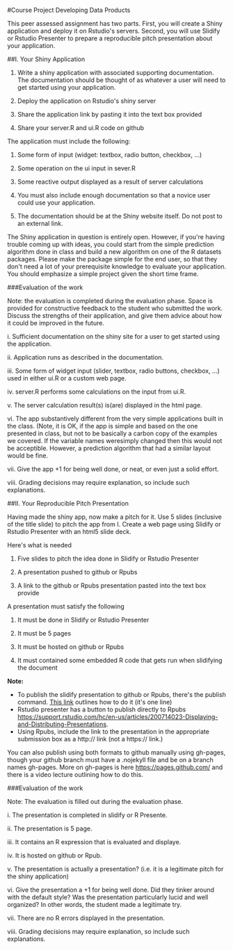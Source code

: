 #Course Project Developing Data Products

This peer assessed assignment has two parts. First, you will create a Shiny application and deploy it on Rstudio's servers. Second, you will use Slidify or Rstudio Presenter to prepare a reproducible pitch presentation about your application.

##I. Your Shiny Application
1.	Write a shiny application with associated supporting documentation. The documentation should be thought of as whatever a user will need to get started using your application.

2.	Deploy the application on Rstudio's shiny server

3.	Share the application link by pasting it into the text box provided

4.	Share your server.R and ui.R code on github

The application must include the following:

1.	Some form of input (widget: textbox, radio button, checkbox, ...)

2.	Some operation on the ui input in sever.R

3.	Some reactive output displayed as a result of server calculations

4.	You must also include enough documentation so that a novice user could use your application.

5.	The documentation should be at the Shiny website itself. Do not post to an external link.

The Shiny application in question is entirely open. However, if you're having trouble coming up with ideas, you could start from the simple prediction algorithm done in class and build a new algorithm on one of the R datasets packages. Please make the package simple for the end user, so that they don't need a lot of your prerequisite knowledge to evaluate your application. You should emphasize a simple project given the short time frame. 

###Evaluation of the work

Note: the evaluation is  completed during the evaluation phase.
Space is provided for constructive feedback to the student who submitted the work. 
Discuss the strengths of their application, and give them advice about how it could be improved in the future.  

i.	Sufficient documentation on the shiny site for a user to get started using the application.

ii.	Application runs as described in the documentation.

iii.	Some form of widget input (slider, textbox, radio buttons, checkbox, ...) used in either ui.R or a custom web page.

iv.	server.R performs some calculations on the input from ui.R.

v.	The server calculation result(s) is(are) displayed in the html page.

vi.	The app substantively different from the very simple applications built in the class.
(Note, it is OK, if the app is simple and based on the one presented in class, but not to be basically a carbon copy of the examples we covered. If the variable names weresimply changed then this would not be acceptible. However, a prediction algorithm that had a similar layout would be fine.

vii.	Give the app +1 for being well done, or neat, or even just a solid effort.

viii.	Grading decisions may require explanation, so include such explanations. 



##II. Your Reproducible Pitch Presentation

Having made the shiny app, now make a pitch for it. Use 5 slides (inclusive of the title slide) to pitch the app from I. Create a web page using Slidify or Rstudio Presenter with an html5 slide deck.

Here's what is needed

1.	Five slides to pitch the idea done in Slidify or Rstudio Presenter

2.	A presentation pushed to github or Rpubs

3.	A link to the github or Rpubs presentation pasted into the text box provide

A presentation must satisfy the following

1.	It must be done in Slidify or Rstudio Presenter

2.	It must be 5 pages

3.	It must be hosted on github or Rpubs

4.	It must contained some embedded R code that gets run when slidifying the document

**Note:**
- To publish the slidify presentation to github or Rpubs, there's the publish command. [This link](http://slidify.org/publish.html) outlines how to do it (it's one line)  
- Rstudio presenter has a button to publish directly to Rpubs https://support.rstudio.com/hc/en-us/articles/200714023-Displaying-and-Distributing-Presentations. 
- Using Rpubs, include the link to the presentation in the appropriate submission box as a http:// link (not a https:// link.)

You can also publish using both formats to github manually using gh-pages, though your github branch must have a .nojekyll file and be on a branch names gh-pages. More on gh-pages is here https://pages.github.com/  and there is a video lecture outlining how to do this.

###Evaluation of the work

Note: The evaluation is filled out during the evaluation phase.

i.	The presentation is completed in slidify or R Presente.

ii.	The presentation is 5 page.

iii.	It contains an R expression that is evaluated and displaye.

iv.	It is hosted on github or Rpub.

v.	The presentation is actually a presentation? (i.e. it is a legitimate pitch for the shiny application)

vi.	Give the presentation a +1 for being well done. Did they tinker around with the default style? Was the presentation particularly lucid and well organized? In other words, the student made a legitimate try.

vii.	There are no R errors displayed in the presentation.

viii.	Grading decisions may require explanation, so include such explanations.  

